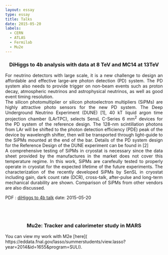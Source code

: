 ```yaml
---
layout: essay
type: essay
title: Talks
date: 2015-05-20
labels:
  - CERN
  - ATLAS
  - Fermilab
  - Mu2e
---
```


<h3 class="sectionHead"><span class="titlemark">   </span> <a  id="x1-10001"></a>  <p align="center"> DiHiggs to 4b analysis with data at 8 TeV and MC14 at 13TeV </p> </h3>

<p align="justify">
   For neutrino detectors with large scale, it is a new challenge to design an affordable and effective large-are photon detection (PD) system. The PD system also needs to provide trigger on non-beam events such as proton decay, atmospheric neutrinos and astrophysical neutrinos, as well as good event timing resolution. <br>
   The silicon photomultiplier or silicon photoelectron multipliers (SiPMs) are highly attractive photo sensors for the new PD system. The Deep Underground Neutrino Experiment (DUNE) [1], 40 kT liquid argon time projection chamber (LArTPC), selects SensL C-Series 6 mm<sup>2</sup> devices for the PD system of the reference design. The 128-nm scintillation photons from LAr will be shifted to the photon detection efficiency (PDE) peak of the device by wavelength shifter, then will be transported through light-guide to the SiPMs mounted at the end of the bar. Details of the PD system design for the Reference Design of the DUNE experiment can be found in [2] <br>
   A comprehensive testing of SiPMs in cryostat is necessary since the data sheet provided by the manufactures in the market does not cover this temperature regime. In this work, SiPMs are carefeully tested to properly operate in cryostat for the expected lifetime of the future experiments. The characterization of the recently developed SiPMs by SenSL in cryostat including gain, dark count rate (DCR), cross-talk, after-pulse and long-term mechanical durability are shown. Comparison of SiPMs from other vendors are also discussed. </p>


PDF : [diHiggs to 4b talk](diHiggs_to_4b_preliminary_jet_study_at_13TeV_with_DC14.pdf " diHiggs_to_4b_preliminary_jet_study_at_13TeV_with_DC14 PDF")
date: 2015-05-20

<br> <br>
<h3 class="sectionHead"><span class="titlemark">   </span> <a  id="x1-10001"></a>  <p align="center"> Mu2e: Tracker and calorimeter study in MARS </p> </h3>
You can view my work with M2e [here]( https://eddata.fnal.gov/lasso/summerstudents/view.lasso?year=2014&id=1655&program=SULI).
